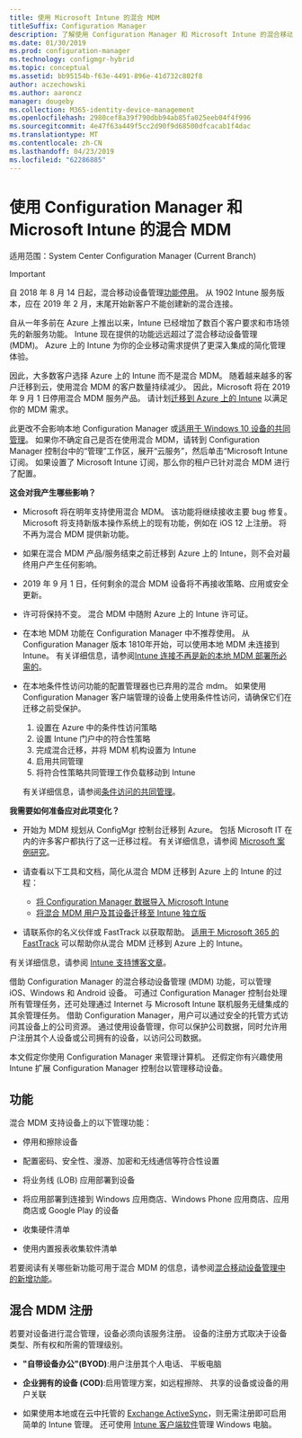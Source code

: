 ```yaml
---
title: 使用 Microsoft Intune 的混合 MDM
titleSuffix: Configuration Manager
description: 了解使用 Configuration Manager 和 Microsoft Intune 的混合移动设备管理 (MDM)。
ms.date: 01/30/2019
ms.prod: configuration-manager
ms.technology: configmgr-hybrid
ms.topic: conceptual
ms.assetid: bb95154b-f63e-4491-896e-41d732c802f8
author: aczechowski
ms.author: aaroncz
manager: dougeby
ms.collection: M365-identity-device-management
ms.openlocfilehash: 2980cef8a39f790dbb94ab85fa025eeb04f4f996
ms.sourcegitcommit: 4e47f63a449f5cc2d90f9d68500dfcacab1f4dac
ms.translationtype: MT
ms.contentlocale: zh-CN
ms.lasthandoff: 04/23/2019
ms.locfileid: "62286885"
---
```

# <a name="hybrid-mdm-with-configuration-manager-and-microsoft-intune"></a>使用 Configuration Manager 和 Microsoft Intune 的混合 MDM

适用范围：System Center Configuration Manager (Current Branch)

> [!Important]  
> 自 2018 年 8 月 14 日起，混合移动设备管理[功能停用](/sccm/core/plan-design/changes/deprecated/removed-and-deprecated-cmfeatures)。 从 1902 Intune 服务版本，应在 2019 年 2 月，末尾开始新客户不能创建新的混合连接。 
> <!--Intune feature 2683117-->  
> 自从一年多前在 Azure 上推出以来，Intune 已经增加了数百个客户要求和市场领先的新服务功能。 Intune 现在提供的功能远远超过了混合移动设备管理 (MDM)。 Azure 上的 Intune 为你的企业移动需求提供了更深入集成的简化管理体验。
> 
> 因此，大多数客户选择 Azure 上的 Intune 而不是混合 MDM。 随着越来越多的客户迁移到云，使用混合 MDM 的客户数量持续减少。 因此，Microsoft 将在 2019 年 9 月 1 日停用混合 MDM 服务产品。 请计划[迁移到 Azure 上的 Intune](/sccm/mdm/deploy-use/migrate-hybridmdm-to-intunesa) 以满足你的 MDM 需求。 
> 
> 此更改不会影响本地 Configuration Manager 或[适用于 Windows 10 设备的共同管理](/sccm/comanage/overview)。 如果你不确定自己是否在使用混合 MDM，请转到 Configuration Manager 控制台中的“管理”工作区，展开“云服务”，然后单击“Microsoft Intune 订阅。 如果设置了 Microsoft Intune 订阅，那么你的租户已针对混合 MDM 进行了配置。
> 
> **这会对我产生哪些影响？**
> 
> - Microsoft 将在明年支持使用混合 MDM。 该功能将继续接收主要 bug 修复。 Microsoft 将支持新版本操作系统上的现有功能，例如在 iOS 12 上注册。 将不再为混合 MDM 提供新功能。  
> 
> - 如果在混合 MDM 产品/服务结束之前迁移到 Azure 上的 Intune，则不会对最终用户产生任何影响。  
> 
> - 2019 年 9 月 1 日，任何剩余的混合 MDM 设备将不再接收策略、应用或安全更新。  
> 
> - 许可将保持不变。 混合 MDM 中随附 Azure 上的 Intune 许可证。  
> 
> - 在本地 MDM 功能在 Configuration Manager 中不推荐使用。 从 Configuration Manager 版本 1810年开始，可以使用本地 MDM 未连接到 Intune。 有关详细信息，请参阅[Intune 连接不再是新的本地 MDM 部署所必需的](/sccm/core/plan-design/changes/whats-new-in-version-1810#bkmk_opmdm)。 
> 
> - 在本地条件性访问功能的配置管理器也已弃用的混合 mdm。 如果使用 Configuration Manager 客户端管理的设备上使用条件性访问，请确保它们在迁移之前受保护。 
>     1. 设置在 Azure 中的条件性访问策略
>     2. 设置 Intune 门户中的符合性策略 
>     3. 完成混合迁移，并将 MDM 机构设置为 Intune
>     4. 启用共同管理
>     5. 将符合性策略共同管理工作负载移动到 Intune 
>
>     有关详细信息，请参阅[条件访问的共同管理](https://docs.microsoft.com/sccm/comanage/quickstart-conditional-access)。 
> 
> **我需要如何准备应对此项变化？**
> 
> - 开始为 MDM 规划从 ConfigMgr 控制台迁移到 Azure。 包括 Microsoft IT 在内的许多客户都执行了这一迁移过程。 有关详细信息，请参阅 [Microsoft 案例研究](https://aka.ms/Intune_MSFT)。  
> 
> - 请查看以下工具和文档，简化从混合 MDM 迁移到 Azure 上的 Intune 的过程：  
>     - [将 Configuration Manager 数据导入 Microsoft Intune](/sccm/mdm/deploy-use/migrate-import-data)  
>     - [将混合 MDM 用户及其设备迁移至 Intune 独立版](/sccm/mdm/deploy-use/migrate-hybridmdm-to-intunesa)  
> 
> - 请联系你的名义伙伴或 FastTrack 以获取帮助。 [适用于 Microsoft 365 的 FastTrack](https://aka.ms/hybrid_fasttrack) 可以帮助你从混合 MDM 迁移到 Azure 上的 Intune。 
> 
> 有关详细信息，请参阅 [Intune 支持博客文章](https://aka.ms/hybrid_notification)。



借助 Configuration Manager 的混合移动设备管理 (MDM) 功能，可以管理 iOS、Windows 和 Android 设备。 可通过 Configuration Manager 控制台处理所有管理任务，还可处理通过 Internet 与 Microsoft Intune 联机服务无缝集成的其余管理任务。 借助 Configuration Manager，用户可以通过安全的托管方式访问其设备上的公司资源。 通过使用设备管理，你可以保护公司数据，同时允许用户注册其个人设备或公司拥有的设备，以访问公司数据。 

本文假定你使用 Configuration Manager 来管理计算机。 还假定你有兴趣使用 Intune 扩展 Configuration Manager 控制台以管理移动设备。 



## <a name="capabilities"></a>功能

混合 MDM 支持设备上的以下管理功能：

-   停用和擦除设备  

-   配置密码、安全性、漫游、加密和无线通信等符合性设置  

-   将业务线 (LOB) 应用部署到设备  

-   将应用部署到连接到 Windows 应用商店、Windows Phone 应用商店、应用商店或 Google Play 的设备  

-   收集硬件清单  

-   使用内置报表收集软件清单  

若要阅读有关哪些新功能可用于混合 MDM 的信息，请参阅[混合移动设备管理中的新增功能](/sccm/mdm/understand/whats-new-in-hybrid-mobile-device-management)。



## <a name="hybrid-mdm-enrollment"></a>混合 MDM 注册

若要对设备进行混合管理，设备必须向该服务注册。 设备的注册方式取决于设备类型、所有权和所需的管理级别。

- **"自带设备办公"(BYOD)**:用户注册其个人电话、 平板电脑  

- **企业拥有的设备 (COD)**:启用管理方案，如远程擦除、 共享的设备或设备的用户关联  

- 如果使用本地或在云中托管的 [Exchange ActiveSync](/sccm/mdm/plan-design/device-enrollment-methods#mobile-device-management-with-exchange-activesync-and-configuration-manager)，则无需注册即可启用简单的 Intune 管理。 还可使用 [Intune 客户端软件](/intune/deploy-use/manage-windows-pcs-with-microsoft-intune)管理 Windows 电脑。
